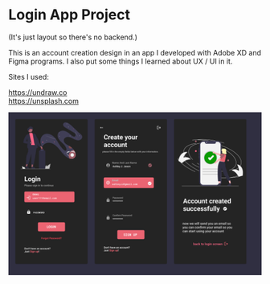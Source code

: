 # Login App Project
(It's just layout so there's no backend.)

 This is an account creation design in an app I developed with Adobe XD and Figma programs.
 I also put some things I learned about UX / UI in it. 

Sites I used:

https://undraw.co <br>
https://unsplash.com


<img src = "./App-project.jpg" title="imgapp"></img>
